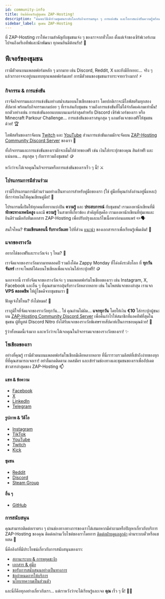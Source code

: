 ```yaml
---
id: community-info
title: ยินดีต้อนรับสู่ชุมชน ZAP-Hosting!
description: "ค้นพบวิธีเข้าร่วมชุมชนระดับโลกกับกิจกรรมสนุก ๆ การแข่งขัน และโอกาสแบ่งปันความรู้พร้อมลุ้นรับรางวัล → เรียนรู้เพิ่มเติมตอนนี้"
sidebar_label: ชุมชน ZAP-Hosting
---
```


ที่ ZAP-Hosting เราให้ความสำคัญกับชุมชนเจ๋ง ๆ ของเราจากทั่วโลก ตั้งแต่เจ้าของเซิร์ฟเวอร์เกม ไปจนถึงครีเอทีฟและนักพัฒนา ทุกคนยินดีต้อนรับ! 👋

## ฟีเจอร์ของชุมชน

เรามีตัวตนบนแพลตฟอร์มหลัก ๆ มากมาย เช่น Discord, Reddit, X และยังมีอีกเยอะ... จริง ๆ แล้วเราอาจจะอยู่บนแทบทุกแพลตฟอร์มเลย! การมีตัวตนของชุมชนเรากระจายกว้างมาก! ⚡

### กิจกรรม & การแข่งขัน

เราจัดกิจกรรมและการแข่งขันอย่างสม่ำเสมอบนโซเชียลของเรา โดยปกติเราจะมีไลฟ์สตรีมทุกสองสัปดาห์ พร้อมกับกิจกรรมเกมบ่อย ๆ ที่เราเล่นกับชุมชน รวมถึงการแข่งขันที่ไม่ได้จำกัดแค่เกมเท่านั้น! ยกตัวอย่างเช่น การแข่งขันออกแบบแบนเนอร์ล่าสุดสำหรับ Discord เซิร์ฟเวอร์ของเรา หรือ Minecraft Parkour Challenge... การแข่งขันของเราสนุกสุด ๆ แถมยังแจกของฟรีให้ชุมชนด้วย! 🏆

ไลฟ์สตรีมของเราจัดบน [Twitch](https://twitch.tv/zaphosting) และ [YouTube](https://youtube.com/zaphosting) ส่วนการแข่งขันเกมมักจะจัดบน [ZAP-Hosting Community Discord Server](https://discord.gg/invite/zaphosting) ของเรา 🎥

ทั้งกิจกรรมและการแข่งขันของเรามักจะเต็มไปด้วยของฟรี เช่น เงินใส่กระปุกของคุณ สินค้าฟรี และแน่นอน... สนุกสุด ๆ กับเรารวมถึงชุมชน! 🪙

หวังว่าจะได้เจอคุณในกิจกรรมหรือการแข่งขันของเราเร็ว ๆ นี้! ⚔️

### โปรแกรมการมีส่วนร่วม

เรามีโปรแกรมการมีส่วนร่วมอย่างเป็นทางการสำหรับคู่มือของเรา (ใช่ คู่มือที่คุณกำลังอ่านอยู่นี่แหละ) ที่เราจ่ายเงินให้คุณเขียนคู่มือ! 📰

โปรแกรมนี้เปิดให้ทุกคนที่อยากแบ่งปัน **ความรู้** และ **ประสบการณ์** กับชุมชน! เรามองหานักเขียนที่มี **ทักษะทางเทคนิคสูง** และมี **ความรู้** ในสาขาที่เกี่ยวข้อง สำคัญที่สุดคือ เรามองหานักเขียนที่ทุ่มเทและยินดีร่วมมือกับทีมเอกสาร ZAP-Hosting เพื่อปรับปรุงและแก้ไขเนื้อหาก่อนเผยแพร่ ✏️🗣️

สนใจไหม? **ร่วมเขียนตอนนี้ รับรางวัลเลย** ไปที่ส่วน [แนะนำ](contribution-introduction.md) ของเอกสารเราเพื่อเรียนรู้เพิ่มเติม! 🚀

### แจกของรางวัล

อยากได้ของฟรีและรางวัลเจ๋ง ๆ ไหม? 🎁

เราจัดแจกของรางวัลมากมายตลอดปี รวมถึงโค้ด Zappy Monday ที่โด่งดังระดับโลก ที่ **ทุกวันจันทร์** เราจะโพสต์โค้ดบนโซเชียลเพื่อแจกเงินใส่กระปุกฟรี! 🪙

นอกจากนี้ เรายังจัดแจกของรางวัลเจ๋ง ๆ บนแพลตฟอร์มโซเชียลของเรา เช่น Instagram, X, Facebook และอื่น ๆ ที่คุณสามารถลุ้นรับรางวัลหลากหลาย เช่น ในโพสต์แจกของล่าสุด เราแจก **VPS ตลอดชีพ** ให้ผู้โชคดีจากชุมชนเรา 💪

ฟังดูเจ๋งใช่ไหม? ยังไม่หมด! 🎉

เราภูมิใจที่จัดแจกของรางวัลทุกวัน... ใช่ คุณอ่านไม่ผิด... **แจกทุกวัน** โดยให้เงิน **€10** ใส่กระปุกผู้ชนะบน [ZAP-Hosting Community Discord Server](https://discord.gg/invite/zaphosting) เพื่อคืนกำไรให้สมาชิกที่แอคทีฟที่สุดในชุมชน ผู้ที่บูสต์ Discord Nitro ยังได้รับแจกของรางวัลพิเศษรายสัปดาห์เป็นการขอบคุณด้วย! 🫢

รู้ว่าทั้งหมดนี้เจ๋งมาก และหวังว่าจะได้เจอคุณในกิจกรรมแจกของรางวัลของเรา! ✨

### โซเชียลของเรา

อย่างที่คุณรู้ เรามีตัวตนบนแพลตฟอร์มโซเชียลมีเดียหลากหลาย ที่นี่เรารวบรวมลิสต์ที่เข้าถึงง่ายของทุกที่ที่คุณสามารถเจอเรา! อย่าลืมกดติดตาม กดสมัคร และเข้าร่วมช่องทางและชุมชนของเราเพื่ออัปเดตข่าวสารล่าสุดของ ZAP-Hosting 📫

#### แชท & ข้อความ
- [Facebook](https://facebook.com/zaphosting)
- [X](https://x.com/zaphosting)
- [LinkedIn](https://linkedin.com/company/zaphosting)
- [Telegram](https://t.me/zap_hosting)

#### รูปภาพ & วิดีโอ
- [Instagram](https://instagram.com/zaphosting)
- [TikTok](https://www.tiktok.com/@zaphosting)
- [YouTube](https://youtube.com/zaphosting)
- [Twitch](https://twitch.tv/zaphosting)
- [Kick](https://kick.com/zaphosting)

#### ชุมชน
- [Reddit](https://reddit.com/r/zaphosting)
- [Discord](https://discord.gg/zaphosting)
- [Steam Group](https://steamcommunity.com/groups/zaphosting)

#### อื่น ๆ
- [GitHub](https://github.com/zaphosting)

### การสนับสนุน
คุณสามารถติดต่อเราตรง ๆ ผ่านช่องทางทางการของเราได้เสมอหากมีคำถามหรือปัญหาเกี่ยวกับบริการ ZAP-Hosting ของคุณ ติดต่อผ่านเว็บไซต์ของเราโดยการ [ติดต่อฝ่ายดูแลลูกค้า](https://zap-hosting.com/en/customer/support/) ผ่านระบบตั๋วหรือแชทสด 👥

นี่คือลิงก์ที่มีประโยชน์เกี่ยวกับการสนับสนุนของเรา:
- [สถานะระบบ & การหยุดชะงัก](https://zap-hosting.com/status)
- [เอกสาร & คู่มือ](https://zap-hosting.com/guides/)
- [ขอรับการสนับสนุนอย่างเป็นทางการ](https://zap-hosting.com/en/customer/support/)
- [ข้อกำหนดการให้บริการ](https://zap-hosting.com/en/terms/)
- [นโยบายความเป็นส่วนตัว](https://zap-hosting.com/en/privacy-policy/)

และนี่ก็คือทุกอย่างเกี่ยวกับเรา... แต่เราหวังว่าจะได้เรียนรู้และเจอ **คุณ** เร็ว ๆ นี้! 🙋‍♂️